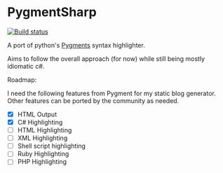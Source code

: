 # PygmentSharp

[![Build status](https://ci.appveyor.com/api/projects/status/24ayr5ou5cux26ui/branch/master?svg=true)](https://ci.appveyor.com/project/akatakritos/pygmentsharp/branch/master)

A port of python's [Pygments](http://pygments.org/) syntax highlighter.

Aims to follow the overall approach (for now) while still being mostly
idiomatic c#.

Roadmap:

I need the following features from Pygment for my static blog generator.
Other features can be ported by the community as needed.

- [x] HTML Output
- [x] C# Highlighting
- [ ] HTML Highlighting
- [ ] XML Highlighting
- [ ] Shell script highlighting
- [ ] Ruby Highlighting
- [ ] PHP Highlighting
